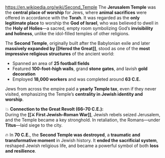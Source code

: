 https://en.wikipedia.org/wiki/Second_Temple
The **Jerusalem Temple** was the **central place of worship** for Jews, where **animal sacrifices** were offered in accordance with the **Torah**. It was regarded as the **only legitimate place** to worship the **God of Israel**, who was believed to dwell in the **Holy of Holies**—a sacred, empty room symbolizing God’s **invisibility and holiness**, unlike the idol-filled temples of other religions.

The **Second Temple**, originally built after the Babylonian exile and later **massively expanded by [[Herod the Great]]**, stood as one of the **most impressive religious structures** of the ancient world:

- Spanned an area of **25 football fields**
- Featured **100-foot-high walls**, grand **stone gates**, and lavish **gold decoration**
- Employed **18,000 workers** and was completed around **63 C.E.**

Jews from across the empire paid a **yearly Temple tax**, even if they never visited, emphasizing the Temple’s **centrality in Jewish identity and worship**.

💥 **Connection to the Great Revolt (66–70 C.E.):**  
During the **[[⚔️ First Jewish–Roman War]]**, Jewish rebels seized Jerusalem, and the Temple became a key stronghold. In retaliation, the Romans—under **Titus**—laid siege to the city.

🔥 In **70 C.E.**, the **Second Temple was destroyed**, a **traumatic and transformative moment** in Jewish history. It **ended the sacrificial system**, reshaped Jewish religious life, and became a powerful symbol of both **loss and resilience**.